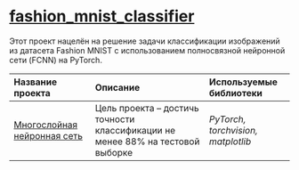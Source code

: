 # [fashion_mnist_classifier](https://github.com/pzuboff/fashion_mnist_classifier/blob/main/)<br/>
Этот проект нацелён на решение задачи классификации изображений из датасета Fashion MNIST с использованием полносвязной нейронной сети (FCNN) на PyTorch.


| Название проекта | Описание | Используемые библиотеки | 
| :---------------------- | :---------------------- | :---------------------- |
| [Многослойная нейронная сеть](https://github.com/pzuboff/fashion_mnist_classifier/blob/main/fashion_mnist_classifier.ipynb) |  Цель проекта – достичь точности классификации не менее 88% на тестовой выборке | *PyTorch, torchvision, matplotlib* |
